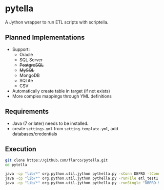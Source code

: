 # pytella
A Jython wrapper to run ETL scripts with scriptella.

## Planned Implementations
  - Support:
    - Oracle
    - ~~SQL Server~~
    - ~~PostgreSQL~~
    - ~~MySQL~~
    - MongoDB
    - SQLite
    - CSV
  - Automatically create table in target (if not exists)
  - More complex mappings through YML definitions

## Requirements
- Java (7 or later) needs to be installed.
- create `settings.yml` from `setting.template.yml`, add databases/credentials

## Execution

```bash
git clone https://github.com/flarco/pytella.git
cd pytella

java -cp "lib/*" org.python.util.jython pythella.py -sConn DBPRD -tConn DBDEV -sTable SC.TABLE1 -tTable SS.TABLE2 -truncate -showDetails
java -cp "lib/*" org.python.util.jython pythella.py -runFile etl_test1.yml -showDetails -batchSize 50000
java -cp "lib/*" org.python.util.jython pythella.py -runSingle "DBPRD.SC.TABLE1:STGDEV.DBDEV.SS.TABLE2" -truncate -showDetails -batchSize 50000

```